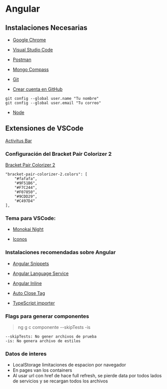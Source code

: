 # Angular

## Instalaciones Necesarias
* [Google Chrome](https://www.google.com/chrome/)

* [Visual Studio Code](https://code.visualstudio.com/)

* [Postman](https://www.postman.com/downloads/)

* [Mongo Compass](https://www.mongodb.com/try/download/compass)

* [Git](https://git-scm.com/)

* [Crear cuenta en GitHub](https://github.com/)

```
git config --global user.name "Tu nombre"
git config --global user.email "Tu correo"
```

* [Node](https://nodejs.org/es/)


## Extensiones de VSCode
[Activitus Bar](https://marketplace.visualstudio.com/items?itemName=Gruntfuggly.activitusbar)

### Configuración del Bracket Pair Colorizer 2

[Bracket Pair Colorizer 2](https://marketplace.visualstudio.com/items?itemName=CoenraadS.bracket-pair-colorizer-2)
```
"bracket-pair-colorizer-2.colors": [
    "#fafafa",
    "#9F51B6",
    "#F7C244",
    "#F07850",
    "#9CDD29",
    "#C497D4"
],
```
### Tema para VSCode:

* [Monokai Night](https://marketplace.visualstudio.com/items?itemName=fabiospampinato.vscode-monokai-night)

* [Iconos](https://marketplace.visualstudio.com/items?itemName=PKief.material-icon-theme)

### Instalaciones recomendadas sobre Angular
* [Angular Snippets](https://marketplace.visualstudio.com/items?itemName=Mikael.Angular-BeastCode)

* [Angular Language Service](https://marketplace.visualstudio.com/items?itemName=Angular.ng-template)

* [Angular Inline](https://marketplace.visualstudio.com/items?itemName=natewallace.angular2-inline)

* [Auto Close Tag](https://marketplace.visualstudio.com/items?itemName=formulahendry.auto-close-tag)

* [TypeScript importer](https://marketplace.visualstudio.com/items?itemName=pmneo.tsimporter)

### Flags para generar componentes

> ng g c componente --skipTests -is

    --skipTests: No gener archivos de prueba
    -is: No genera archivo de estilos
    

### Datos de interes

* LocalStorage limitaciones de espacion por navegador
* En pages van los containers
* Al usar url con href de hace full refresh, se pierde data por todos lados de servicios y se recargan todos los archivos


